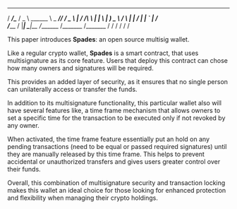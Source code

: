   ___________________  _____  ________  ___________ _________
 /   _____/\______   \/  _  \ \______ \ \_   _____//   _____/
 \_____  \  |     ___/  /_\  \ |    |  \ |    __)_ \_____  \ 
 /        \ |    |  /    |    \|    `   \|        \/        \
/_______  / |____|  \____|__  /_______  /_______  /_______  /
        \/                  \/        \/        \/        \/ 

This paper introduces **Spades**: an open source multisig wallet.

Like a regular crypto wallet, **Spades** is a smart contract, that uses multisignature as its core feature. Users that deploy this contract can chose how many owners and signatures will be required.

This provides an added layer of security, as it ensures that no single person can unilaterally access or transfer the funds.

In addition to its multisignature functionality, this particular wallet also will have several features like, a time frame mechanism that allows owners to set a specific time for the transaction to be executed only if not revoked by any owner. 

When activated, the time frame feature essentially put an hold on any pending transactions (need to be equal or passed required signatures) until they are manually released by this time frame. This helps to prevent accidental or unauthorized transfers and gives users greater control over their funds.

Overall, this combination of multisignature security and transaction locking makes this wallet an ideal choice for those looking for enhanced protection and flexibility when managing their crypto holdings.
